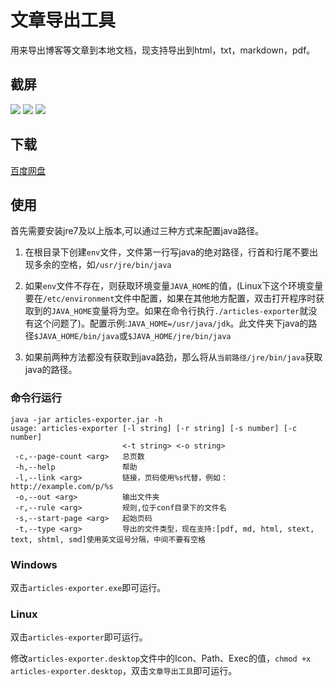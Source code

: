 # 文章导出工具

用来导出博客等文章到本地文档，现支持导出到html，txt，markdown，pdf。

## 截屏

![](http://fh-1.qiniudn.com/ae_v0.1.0_main.png)
![](http://fh-1.qiniudn.com/ae_v0.1.0_urls.png)
![](http://fh-1.qiniudn.com/ae_v0.1.0_settings.png)

## 下载

[百度网盘](http://pan.baidu.com/s/1bnHBmhh)

## 使用

首先需要安装jre7及以上版本,可以通过三种方式来配置java路径。

1. 在根目录下创建`env`文件，文件第一行写java的绝对路径，行首和行尾不要出现多余的空格，如`/usr/jre/bin/java`

2. 如果`env`文件不存在，则获取环境变量`JAVA_HOME`的值，(Linux下这个环境变量要在`/etc/environment`文件中配置，如果在其他地方配置，双击打开程序时获取到的`JAVA_HOME`变量将为空。如果在命令行执行`./articles-exporter`就没有这个问题了)。配置示例:`JAVA_HOME=/usr/java/jdk`。此文件夹下java的路径`$JAVA_HOME/bin/java`或`$JAVA_HOME/jre/bin/java`

3. 如果前两种方法都没有获取到java路劲，那么将从`当前路径/jre/bin/java`获取java的路径。

### 命令行运行

```
java -jar articles-exporter.jar -h
usage: articles-exporter [-l string] [-r string] [-s number] [-c number]
                         <-t string> <-o string>
 -c,--page-count <arg>   总页数
 -h,--help               帮助
 -l,--link <arg>         链接，页码使用%s代替，例如：http://example.com/p/%s
 -o,--out <arg>          输出文件夹
 -r,--rule <arg>         规则,位于conf目录下的文件名
 -s,--start-page <arg>   起始页码
 -t,--type <arg>         导出的文件类型，现在支持:[pdf, md, html, stext, text, shtml, smd]使用英文逗号分隔，中间不要有空格
```

### Windows

双击`articles-exporter.exe`即可运行。

### Linux

双击`articles-exporter`即可运行。

修改`articles-exporter.desktop`文件中的Icon、Path、Exec的值，`chmod +x articles-exporter.desktop`，双击`文章导出工具`即可运行。
